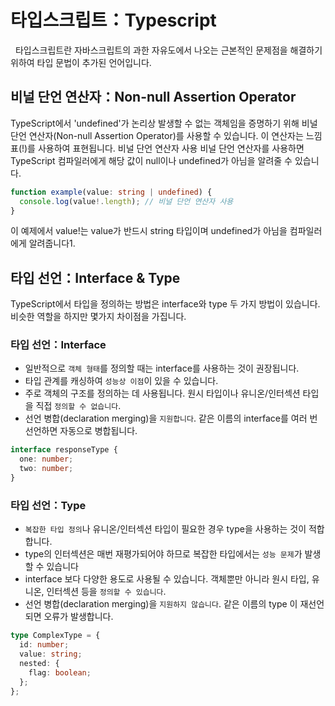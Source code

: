 # 타입스크립트：Typescript

&nbsp; 타입스크립트란 자바스크립트의 과한 자유도에서 나오는 근본적인 문제점을 해결하기 위하여 타입 문법이 추가된 언어입니다.

## 비널 단언 연산자：Non-null Assertion Operator

TypeScript에서 'undefined'가 논리상 발생할 수 없는 객체임을 증명하기 위해 비널 단언 연산자(Non-null Assertion Operator)를 사용할 수 있습니다. 이 연산자는 느낌표(!)를 사용하여 표현됩니다.
비널 단언 연산자 사용
비널 단언 연산자를 사용하면 TypeScript 컴파일러에게 해당 값이 null이나 undefined가 아님을 알려줄 수 있습니다.

```typescript
function example(value: string | undefined) {
  console.log(value!.length); // 비널 단언 연산자 사용
}
```

이 예제에서 value!는 value가 반드시 string 타입이며 undefined가 아님을 컴파일러에게 알려줍니다1.

## 타입 선언：Interface & Type

TypeScript에서 타입을 정의하는 방법은 interface와 type 두 가지 방법이 있습니다. 비슷한 역할을 하지만 몇가지 차이점을 가집니다.

### 타입 선언：Interface

- 일반적으로 `객체 형태`를 정의할 때는 interface를 사용하는 것이 권장됩니다.
- 타입 관계를 캐싱하여 `성능상 이점`이 있을 수 있습니다.
- 주로 객체의 구조를 정의하는 데 사용됩니다. 원시 타입이나 유니온/인터섹션 타입을 직접 `정의할 수 없습니다`.
- 선언 병합(declaration merging)을 `지원합니다`. 같은 이름의 interface를 여러 번 선언하면 자동으로 병합됩니다.

```typescript
interface responseType {
  one: number;
  two: number;
}
```

### 타입 선언：Type

- `복잡한 타입 정의`나 유니온/인터섹션 타입이 필요한 경우 type을 사용하는 것이 적합합니다.
- type의 인터섹션은 매번 재평가되어야 하므로 복잡한 타입에서는 `성능 문제`가 발생할 수 있습니다
- interface 보다 다양한 용도로 사용될 수 있습니다. 객체뿐만 아니라 원시 타입, 유니온, 인터섹션 등을 `정의할 수 있습니다`.
- 선언 병합(declaration merging)을 `지원하지 않습니다`. 같은 이름의 type 이 재선언되면 오류가 발생합니다.

```typescript
type ComplexType = {
  id: number;
  value: string;
  nested: {
    flag: boolean;
  };
};
```
